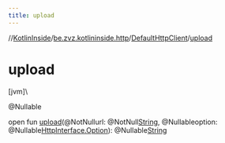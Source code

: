 ```yaml
---
title: upload
---
```

//[KotlinInside](../../../index.html)/[be.zvz.kotlininside.http](../index.html)/[DefaultHttpClient](index.html)/[upload](upload.html)



# upload



[jvm]\




@Nullable



open fun [upload](upload.html)(@NotNullurl: @NotNull[String](https://docs.oracle.com/javase/7/docs/api/java/lang/String.html), @Nullableoption: @Nullable[HttpInterface.Option](../-http-interface/-option/index.html)): @Nullable[String](https://docs.oracle.com/javase/7/docs/api/java/lang/String.html)




